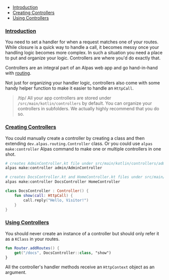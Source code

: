 - [Introduction](#introduction)
- [Creating Controllers](#creating-controllers)
- [Using Controllers](#using-controllers)

<a name="introduction"></a>
### [Introduction](#introduction)

You need to set a handler for when a request matches one of your routes. While closure is a quick way to handle a call,
it becomes messy once your handling logic becomes more complex. In such a situation you need a place to put and organize
your logic. Controllers are where you'd do exactly that. 

Controllers are an integral part of an Alpas web app and go hand-in-hand with [routing](/docs/routing).

Not just for organizing your handler logic, controllers also come with some handy helper function to make it easier
to handle an `HttpCall`.

> /tip/ <span>All your app controllers are stored under `/src/main/kotlin/controllers` by default. You can organize 
> your controllers in subfolders. We actually highly recommend that you do so.</span>


<a name="creating-controllers"></a>
### [Creating Controllers](#creating-controllers)

You could manually create a controller by creating a class and then extending `dev.alpas.routing.Controller` class. Or
you could use `alpas make:controller` Alpas command to make one or multiple controllers in one shot.

```bash
# creates AdminController.kt file under src/main/kotlin/controllers/admin folder
alpas make:controller admin/AdminController

# creates DocsController.kt and HomeController.kt files under src/main/kotlin/controllers folder
alpas make:controller DocsController HomeController
```

<span class="line-numbers" data-start="7">

```kotlin
class DocsController : Controller() {
    fun show(call: HttpCall) {
        call.reply("Hello, Visitor!")
    }
}
```
</span>

<a name="using-controllers"></a>
### [Using Controllers](#using-controllers)

You should never create an instance of a controller but should only refer it as a `KClass` in your routes.

<span class="line-numbers" data-start="3">

```kotlin
fun Router.addRoutes() {
    get("/docs", DocsController::class, "show")
}
```

</span>

All the controller's handler methods receive an `HttpContext` object as an argument.
